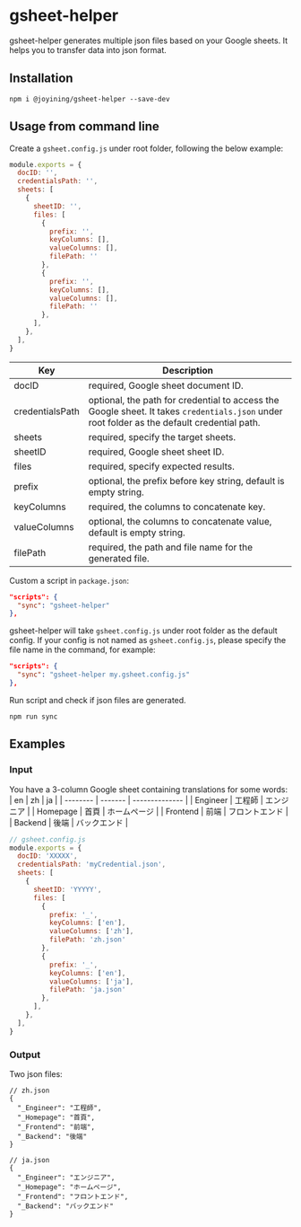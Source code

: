# gsheet-helper

gsheet-helper generates multiple json files based on your Google sheets. It helps you to transfer data into json format.

## Installation
```
npm i @joyining/gsheet-helper --save-dev
```

## Usage from command line

Create a `gsheet.config.js` under root folder, following the below example:

```javaScript
module.exports = {
  docID: '',
  credentialsPath: '',
  sheets: [
    {
      sheetID: '',
      files: [
        {
          prefix: '',
          keyColumns: [],
          valueColumns: [],
          filePath: ''
        },
        {
          prefix: '',
          keyColumns: [],
          valueColumns: [],
          filePath: ''
        },
      ],
    },
  ],
}
```

| Key              | Description |
| ---------------- | -------- |
| docID            | required, Google sheet document ID.                                                                                                          |
| credentialsPath  | optional, the path for credential to access the Google sheet. It takes `credentials.json` under root folder as the default credential path.  |
| sheets           | required, specify the target sheets.                                                                                                             |
| sheetID          | required, Google sheet sheet ID.                                                                                                             |
| files            | required, specify expected results.                                                                                                          |
| prefix           | optional, the prefix before key string, default is empty string.                                                                             |
| keyColumns       | required, the columns to concatenate key.                                                                                                    |
| valueColumns     | optional, the columns to concatenate value, default is empty string.                                                                         |
| filePath         | required, the path and file name for the generated file.                                                                                     |


Custom a script in `package.json`:

```json
"scripts": {
  "sync": "gsheet-helper"
},
```

gsheet-helper will take `gsheet.config.js` under root folder as the default config. If your config is not named as `gsheet.config.js`, please specify the file name in the command, for example:

```json
"scripts": {
  "sync": "gsheet-helper my.gsheet.config.js"
},
```

Run script and check if json files are generated.

```
npm run sync
```

## Examples

### Input

You have a 3-column Google sheet containing translations for some words:
| en       | zh      | ja             |
| -------- | ------- | -------------- |
| Engineer | 工程師   | エンジニア       |
| Homepage | 首頁     | ホームページ     |
| Frontend | 前端     | フロントエンド   |
| Backend  | 後端     | バックエンド     |


```javaScript
// gsheet.config.js
module.exports = {
  docID: 'XXXXX',
  credentialsPath: 'myCredential.json',
  sheets: [
    {
      sheetID: 'YYYYY',
      files: [
        {
          prefix: '_',
          keyColumns: ['en'],
          valueColumns: ['zh'],
          filePath: 'zh.json'
        },
        {
          prefix: '_',
          keyColumns: ['en'],
          valueColumns: ['ja'],
          filePath: 'ja.json'
        },
      ],
    },
  ],
}
```

### Output

Two json files:

```
// zh.json
{
  "_Engineer": "工程師",
  "_Homepage": "首頁",
  "_Frontend": "前端",
  "_Backend": "後端"
}
```

```
// ja.json
{
  "_Engineer": "エンジニア",
  "_Homepage": "ホームページ",
  "_Frontend": "フロントエンド",
  "_Backend": "バックエンド"
}